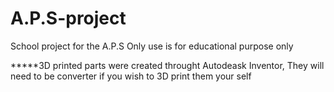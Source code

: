 # A.P.S-project
School project for the A.P.S
Only use is for educational purpose only

*****3D printed parts were created throught Autodeask Inventor, They will need to be converter if you wish to 3D print them your self
